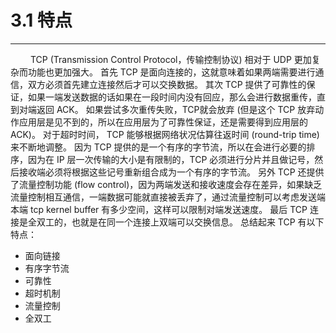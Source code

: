 # 3.1 特点
***

&emsp;&emsp;
TCP (Transmission Control Protocol，传输控制协议) 相对于 UDP 更加复杂而功能也更加强大。
首先 TCP 是面向连接的，这就意味着如果两端需要进行通信，双方必须首先建立连接然后才可以交换数据。
其次 TCP 提供了可靠性的保证，如果一端发送数据的话如果在一段时间内没有回应，那么会进行数据重传，直到对端返回 ACK。
如果尝试多次重传失败，TCP就会放弃 (但是这个 TCP 放弃动作应用层是见不到的，所以在应用层为了可靠性保证，还是需要得到应用层的 ACK)。
对于超时时间， TCP 能够根据网络状况估算往返时间 (round-trip time) 来不断地调整。
因为 TCP 提供的是一个有序的字节流，所以在会进行必要的排序，因为在 IP 层一次传输的大小是有限制的，TCP 必须进行分片并且做记号，然后接收端必须将根据这些记号重新组合成为一个有序的字节流。
另外 TCP 还提供了流量控制功能 (flow control)，因为两端发送和接收速度会存在差异，如果缺乏流量控制相互通信，一端数据可能就直接被丢弃了，通过流量控制可以考虑发送端本端 tcp kernel buffer 有多少空间，这样可以限制对端发送速度。
最后 TCP 连接是全双工的，也就是在同一个连接上双端可以交换信息。
总结起来 TCP 有以下特点：

+ 面向链接
+ 有序字节流
+ 可靠性
+ 超时机制
+ 流量控制
+ 全双工
